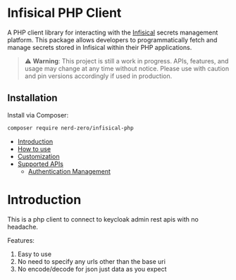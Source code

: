 # Infisical PHP Client

A PHP client library for interacting with the [Infisical](https://infisical.com/) secrets management platform. This package allows developers to programmatically fetch and manage secrets stored in Infisical within their PHP applications.

> ⚠️ **Warning**: This project is still a work in progress. APIs, features, and usage may change at any time without notice. Please use with caution and pin versions accordingly if used in production.

## Installation

Install via Composer:

```bash
composer require nerd-zero/infisical-php

```

- [Introduction](#introduction)
- [How to use](#how-to-use)
- [Customization](#customization)
- [Supported APIs](#supported-apis)
	- [Authentication Management](#authentication-management)

# Introduction
This is a php client to connect to keycloak admin rest apis with no headache.

Features:
1. Easy to use
3. No need to specify any urls other than the base uri
4. No encode/decode for json just data as you expect
